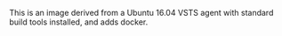 This is an image derived from a Ubuntu 16.04 VSTS agent with standard build tools installed, and adds docker.